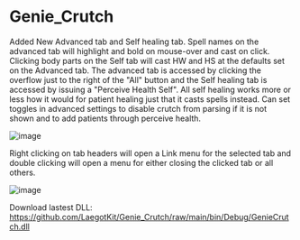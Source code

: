 # Genie_Crutch
 Added New Advanced tab and Self healing tab. Spell names on the advanced tab will highlight and bold on mouse-over and cast on click. Clicking body parts on the Self tab will cast HW and HS at the defaults set on the Advanced tab. The advanced tab is accessed by clicking the overflow just to the right of the "All" button and the Self healing tab is accessed by issuing a "Perceive Health Self". All self healing works more or less how it would for patient healing just that it casts spells instead. Can set toggles in advanced settings to disable crutch from parsing if it is not shown and to add patients through perceive health.
 
 
![image](https://user-images.githubusercontent.com/100539902/156951851-76accf22-eb92-4beb-a912-39a687b8bdaf.png)

Right clicking on tab headers will open a Link menu for the selected tab and double clicking will open a menu for either closing the clicked tab or all others.


![image](https://user-images.githubusercontent.com/100539902/156951025-b26efc12-b5a9-49c3-8b4b-3761478672eb.png)

Download lastest DLL:
https://github.com/LaegotKit/Genie_Crutch/raw/main/bin/Debug/GenieCrutch.dll
